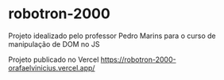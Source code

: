# robotron-2000

Projeto idealizado pelo professor Pedro Marins para o curso de manipulação de DOM no JS

Projeto publicado no Vercel https://robotron-2000-orafaelvinicius.vercel.app/